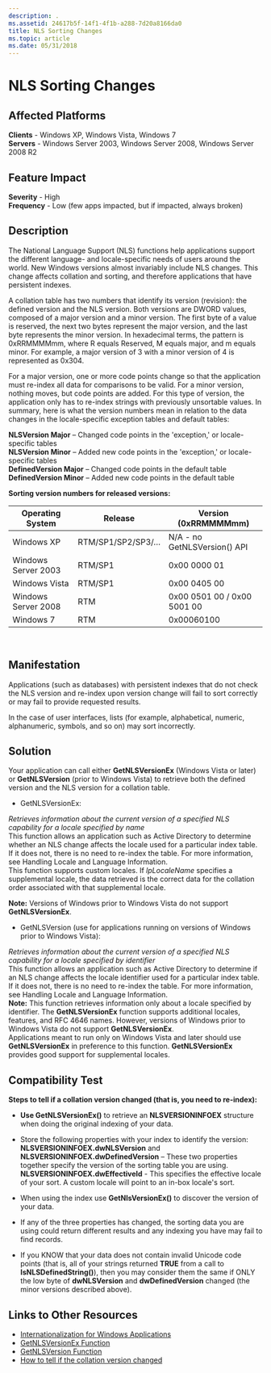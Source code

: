 ```yaml
---
description: .
ms.assetid: 24617b5f-14f1-4f1b-a288-7d20a8166da0
title: NLS Sorting Changes
ms.topic: article
ms.date: 05/31/2018
---
```


# NLS Sorting Changes

## Affected Platforms

 **Clients** - Windows XP, Windows Vista, Windows 7  
**Servers** - Windows Server 2003, Windows Server 2008, Windows Server 2008 R2  










## Feature Impact

 **Severity** - High  
**Frequency** - Low (few apps impacted, but if impacted, always broken)  


## Description

The National Language Support (NLS) functions help applications support the different language- and locale-specific needs of users around the world. New Windows versions almost invariably include NLS changes. This change affects collation and sorting, and therefore applications that have persistent indexes.

A collation table has two numbers that identify its version (revision): the defined version and the NLS version. Both versions are DWORD values, composed of a major version and a minor version. The first byte of a value is reserved, the next two bytes represent the major version, and the last byte represents the minor version. In hexadecimal terms, the pattern is 0xRRMMMMmm, where R equals Reserved, M equals major, and m equals minor. For example, a major version of 3 with a minor version of 4 is represented as 0x304.

For a major version, one or more code points change so that the application must re-index all data for comparisons to be valid. For a minor version, nothing moves, but code points are added. For this type of version, the application only has to re-index strings with previously unsortable values. In summary, here is what the version numbers mean in relation to the data changes in the locale-specific exception tables and default tables:

**NLSVersion Major** – Changed code points in the 'exception,' or locale-specific tables  
**NLSVersion Minor** – Added new code points in the 'exception,' or locale-specific tables  
**DefinedVersion Major** – Changed code points in the default table  
**DefinedVersion Minor** – Added new code points in the default table  


**Sorting version numbers for released versions:**



| Operating System    | Release           | Version (0xRRMMMMmm)         |
|---------------------|-------------------|------------------------------|
| Windows XP          | RTM/SP1/SP2/SP3/… | N/A - no GetNLSVersion() API |
| Windows Server 2003 | RTM/SP1           | 0x00 0000 01                 |
| Windows Vista       | RTM/SP1           | 0x00 0405 00                 |
| Windows Server 2008 | RTM               | 0x00 0501 00 / 0x00 5001 00  |
| Windows 7           | RTM               | 0x00060100                   |



 

## Manifestation

Applications (such as databases) with persistent indexes that do not check the NLS version and re-index upon version change will fail to sort correctly or may fail to provide requested results.

In the case of user interfaces, lists (for example, alphabetical, numeric, alphanumeric, symbols, and so on) may sort incorrectly.

## Solution

Your application can call either **GetNLSVersionEx** (Windows Vista or later) or **GetNLSVersion** (prior to Windows Vista) to retrieve both the defined version and the NLS version for a collation table.

-   GetNLSVersionEx:

*Retrieves information about the current version of a specified NLS capability for a locale specified by name*  
This function allows an application such as Active Directory to determine whether an NLS change affects the locale used for a particular index table. If it does not, there is no need to re-index the table. For more information, see Handling Locale and Language Information.  
This function supports custom locales. If *lpLocaleName* specifies a supplemental locale, the data retrieved is the correct data for the collation order associated with that supplemental locale.  

**Note:** Versions of Windows prior to Windows Vista do not support **GetNLSVersionEx**.  


-   GetNLSVersion (use for applications running on versions of Windows prior to Windows Vista):

*Retrieves information about the current version of a specified NLS capability for a locale specified by identifier*  
This function allows an application such as Active Directory to determine if an NLS change affects the locale identifier used for a particular index table. If it does not, there is no need to re-index the table. For more information, see Handling Locale and Language Information.  
**Note:** This function retrieves information only about a locale specified by identifier. The **GetNLSVersionEx** function supports additional locales, features, and RFC 4646 names. However, versions of Windows prior to Windows Vista do not support **GetNLSVersionEx**.  
Applications meant to run only on Windows Vista and later should use **GetNLSVersionEx** in preference to this function. **GetNLSVersionEx** provides good support for supplemental locales.  


## Compatibility Test

**Steps to tell if a collation version changed (that is, you need to re-index):**

-   **Use GetNLSVersionEx()** to retrieve an **NLSVERSIONINFOEX** structure when doing the original indexing of your data.
-   Store the following properties with your index to identify the version:  **NLSVERSIONINFOEX.dwNLSVersion** and **NLSVERSIONINFOEX.dwDefinedVersion** – These two properties together specify the version of the sorting table you are using.  
    **NLSVERSIONINFOEX.dwEffectiveId** - This specifies the effective locale of your sort. A custom locale will point to an in-box locale's sort.  
    
-   When using the index use **GetNlsVersionEx()** to discover the version of your data.
-   If any of the three properties has changed, the sorting data you are using could return different results and any indexing you have may fail to find records.
-   If you KNOW that your data does not contain invalid Unicode code points (that is, all of your strings returned **TRUE** from a call to **IsNLSDefinedString()**), then you may consider them the same if ONLY the low byte of **dwNLSVersion** and **dwDefinedVersion** changed (the minor versions described above).

## Links to Other Resources

-   [Internationalization for Windows Applications](../intl/international-support.md)
-   [GetNLSVersionEx Function](/windows/win32/api/winnls/nf-winnls-getnlsversionex)
-   [GetNLSVersion Function](/windows/win32/api/winnls/nf-winnls-getnlsversion)
-   [How to tell if the collation version changed](/archive/blogs/shawnste/)

 

 
